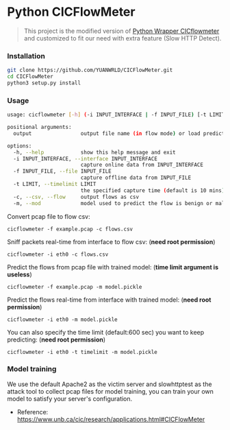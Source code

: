 # Python CICFlowMeter

> This project is the modified version of [Python Wrapper CICflowmeter](https://gitlab.com/hieulw/cicflowmeter) and customized to fit our need with extra feature (Slow HTTP Detect).


### Installation
```sh
git clone https://github.com/YUANWRLD/CICFlowMeter.git
cd CICFlowMeter
python3 setup.py install
```

### Usage
```sh
usage: cicflowmeter [-h] (-i INPUT_INTERFACE | -f INPUT_FILE) [-t LIMIT] (-c | -m) output

positional arguments:
  output                output file name (in flow mode) or load predict model (in predict mode)

options:
  -h, --help            show this help message and exit
  -i INPUT_INTERFACE, --interface INPUT_INTERFACE
                        capture online data from INPUT_INTERFACE
  -f INPUT_FILE, --file INPUT_FILE
                        capture offline data from INPUT_FILE
  -t LIMIT, --timelimit LIMIT
                        the specified capture time (default is 10 mins)
  -c, --csv, --flow     output flows as csv
  -m, --mod             model used to predict the flow is benign or malicious
```

Convert pcap file to flow csv:

```
cicflowmeter -f example.pcap -c flows.csv
```

Sniff packets real-time from interface to flow csv: (**need root permission**)

```
cicflowmeter -i eth0 -c flows.csv
```

Predict the flows from pcap file with trained model: (**time limit argument is useless**)

```
cicflowmeter -f example.pcap -m model.pickle
```

Predict the flows real-time from interface with trained model: (**need root permission**)

```
cicflowmeter -i eth0 -m model.pickle
```

You can also specify the time limit (default:600 sec) you want to keep predicting: (**need root permission**)

```
cicflowmeter -i eth0 -t timelimit -m model.pickle
```

### Model training
We use the default Apache2 as the victim server and slowhttptest as the attack tool to collect pcap files for model training, you can train your own model to satisfy your server's configuration.

- Reference: https://www.unb.ca/cic/research/applications.html#CICFlowMeter

